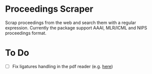 # Proceedings Scraper #
Scrap proceedings from the web and search them with a regular expression. Currently the package support AAAI, MLR/ICML and NIPS proceedings format.

# To Do #
- [ ] Fix ligatures handling in the pdf reader (e.g. [here](https://superuser.com/questions/165073/is-it-possible-to-remove-ligatures-from-copied-text))
